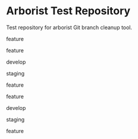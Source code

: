 # Arborist Test Repository

Test repository for arborist Git branch cleanup tool.


feature


feature


develop


staging


feature


feature


develop


staging


feature
